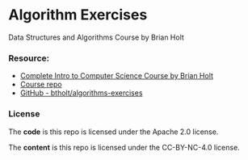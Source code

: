 # Algorithm Exercises

Data Structures and Algorithms Course by Brian Holt

### Resource:

- [Complete Intro to Computer Science Course by Brian Holt](https://frontendmasters.com/courses/computer-science-v2/)
- [Course repo](https://github.com/btholt/complete-intro-to-computer-science)
- [GitHub - btholt/algorithms-exercises](https://github.com/btholt/algorithms-exercises)

### License

The **code** is this repo is licensed under the Apache 2.0 license.

The **content** is this repo is licensed under the CC-BY-NC-4.0 license.
